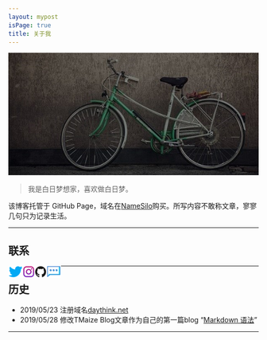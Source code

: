 ```yaml
---
layout: mypost
isPage: true
title: 关于我
---
```


![自行车](/img/bike.jpg)
<br/>
> 我是白日梦想家，喜欢做白日梦。

该博客托管于 GitHub Page，域名在[NameSilo](https://www.namesilo.com/?rid=baa1b76ph)购买。所写内容不敢称文章，寥寥几句只为记录生活。
<br/>

***
## 联系

<a href="https://twitter.com/caiwoshiwho" target="_blank"><img src="/img/twitter-logo.png" align="left"> </a> <a href="https://www.instagram.com/caiwoshiwho/" target="_blank"><img src="/img/instagram-logo.png" align="left"> </a> <a href="https://github.com/Devinteng" target="_blank"><img src="/img/Github-logo.png" align="left"> </a> <a href="https://daythink.net/pages/%E7%95%99%E8%A8%80.html" target="_blank"><img src="/img/chat-logo.png" align="left"> </a>

***
## 历史
+ 2019/05/23 注册域名[daythink.net](https://daythink.net)
+ 2019/05/28 修改TMaize Blog文章作为自己的第一篇blog “[Markdown 语法](https://daythink.net/posts/2019/05/28/Markdown-%E8%AF%AD%E6%B3%95.html)”

***
